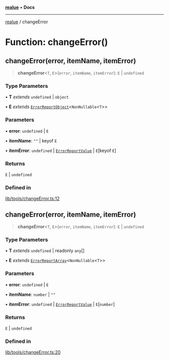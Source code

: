[**realue**](../README.md) • **Docs**

***

[realue](../README.md) / changeError

# Function: changeError()

## changeError(error, itemName, itemError)

> **changeError**\<`T`, `E`\>(`error`, `itemName`, `itemError`): `E` \| `undefined`

### Type Parameters

• **T** *extends* `undefined` \| `object`

• **E** *extends* [`ErrorReportObject`](../type-aliases/ErrorReportObject.md)\<`NonNullable`\<`T`\>\>

### Parameters

• **error**: `undefined` \| `E`

• **itemName**: `""` \| keyof `E`

• **itemError**: `undefined` \| [`ErrorReportValue`](../type-aliases/ErrorReportValue.md) \| `E`\[keyof `E`\]

### Returns

`E` \| `undefined`

### Defined in

[lib/tools/changeError.ts:12](https://github.com/nevoland/realue/blob/1fa38fef80c9df28c076a8a44728e2fb20f56b0b/lib/tools/changeError.ts#L12)

## changeError(error, itemName, itemError)

> **changeError**\<`T`, `E`\>(`error`, `itemName`, `itemError`): `E` \| `undefined`

### Type Parameters

• **T** *extends* `undefined` \| readonly `any`[]

• **E** *extends* [`ErrorReportArray`](../type-aliases/ErrorReportArray.md)\<`NonNullable`\<`T`\>\>

### Parameters

• **error**: `undefined` \| `E`

• **itemName**: `number` \| `""`

• **itemError**: `undefined` \| [`ErrorReportValue`](../type-aliases/ErrorReportValue.md) \| `E`\[`number`\]

### Returns

`E` \| `undefined`

### Defined in

[lib/tools/changeError.ts:20](https://github.com/nevoland/realue/blob/1fa38fef80c9df28c076a8a44728e2fb20f56b0b/lib/tools/changeError.ts#L20)
